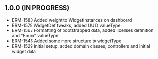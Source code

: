 ## 1.0.0 (IN PROGRESS)
* ERM-1580 Added weight to WidgetInstances on dashboard
* ERM-1579 WidgetDef tweaks, added UUID valueType
* ERM-1562 Formatting of bootstrapped data, added licenses definition and "Enum" valueType
* ERM-1546 Added some more structure to widgetType
* ERM-1529 Initial setup, added domain classes, controllers and initial widget data